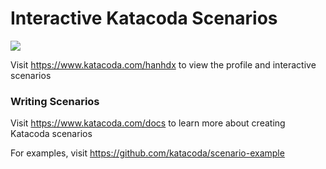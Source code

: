 # Interactive Katacoda Scenarios

[![](http://shields.katacoda.com/katacoda/hanhdx/count.svg)](https://www.katacoda.com/hanhdx "Get your profile on Katacoda.com")

Visit https://www.katacoda.com/hanhdx to view the profile and interactive scenarios

### Writing Scenarios
Visit https://www.katacoda.com/docs to learn more about creating Katacoda scenarios

For examples, visit https://github.com/katacoda/scenario-example
